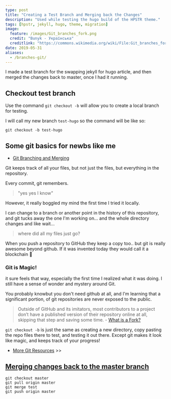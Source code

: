 ```yaml
---
type: post
title: "Creating a Test Branch and Merging back the Changes"
description: "Used while testing the hugo build of the HPSTR theme."
tags: [hpstr, jekyll, hugo, theme, migration]
image:
  feature: /images/Git_branches_fork.png
  credit: "Bunyk - Українська"
  creditlink: "https://commons.wikimedia.org/wiki/File:Git_branches_fork.svg"
date: 2019-05-31
aliases:
  - /branches-git/
---
```


I made a test branch for the swapping jekyll for hugo article, and then merged the changes back to master, once I had it running.

## Checkout test branch

Use the command `git checkout -b` will allow you to create a local branch for testing.

I will call my new branch `test-hugo` so the command will be like so:

`git checkout -b test-hugo`

## Some git basics for newbs like me

* [Git Branching and Merging](https://git-scm.com/book/id/v2/Git-Branching-Basic-Branching-and-Merging)

Git keeps track of all your files, but not just the files, but everything in the repository. 

Every commit, git remembers.

> "yes yes I know"

However, it really boggled my mind the first time I tried it locally. 

I can change to a branch or another point in the history of this repository, and git tucks away the one I'm working on... and the whole directory changes and like wait... 

>where did all my files just go? 

When you push a repository to GitHub they keep a copy too.. but git is really awesome beyond github. If it was invented today they would call it a blockchain :rofl:

### Git is Magic!

it sure feels that way, especially the first time I realized what it was doing. I still have a sense of wonder and mystery around Git.

You probably knowbut you don't need github at all, and I'm learning that a significant portion, of git repositories are never exposed to the public. 

>Outside of GitHub and its imitators, most contributors to a project don’t have a published version of their repository online at all, skipping that step and saving some time. - [What is a Fork?](https://drewdevault.com/2019/05/24/What-is-a-fork.html)

`git checkout -b` is just the same as creating a new directory, copy pasting the repo files there to test, and testing it out there. Except git makes it look like magic, and keeps track of your progress!

* [More Git Resources](https://infominer.id/web-work/github-pages-starter-pack/#git) >>

## [Merging changes back to the master branch](https://stackoverflow.com/questions/5601931/what-is-the-best-and-safest-way-to-merge-a-git-branch-into-master)


```
git checkout master
git pull origin master
git merge test
git push origin master
```
